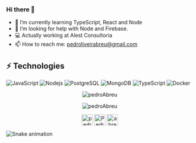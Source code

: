 ### Hi there 👋


- 🌱 I’m currently learning TypeScript, React and Node
- 🤔 I’m looking for help with Node and Firebase.
- 💻 Actually working at Alest Consultoria
- 📫 How to reach me: pedroliveirabreu@gmail.com

## ⚡ Technologies

![JavaScript](https://img.shields.io/badge/-JavaScript-F7DF1E?style=flat-square&logo=javascript&logoColor=black)
![Nodejs](https://img.shields.io/badge/-Nodejs-339933?style=flat-square&logo=Node-dot-js&logoColor=white)
![PostgreSQL](https://img.shields.io/badge/-PostgreSQL-336791?style=flat-square&logo=postgresql)
![MongoDB](https://img.shields.io/badge/-MongoDB-47A248?style=flat-square&logo=mongodb&logoColor=white)
![TypeScript](https://img.shields.io/badge/-TypeScript-007ACC?style=flat-square&logo=typescript&logoColor=white)
![Docker](https://img.shields.io/badge/-Docker-2496ED?style=flat-square&logo=docker&logoColor=white)

<p align="center"><img src="https://github-readme-stats.vercel.app/api/top-langs?username=Pedroabreu155&show_icons=true&locale=en&layout=compact&theme=gruvbox" alt="pedroAbreu"/></p>
<p align="center"><img src="https://github-readme-stats.vercel.app/api?username=Pedroabreu155&show_icons=true&theme=gruvbox" alt="pedroAbreu"/></p>


<p align="center">
<a href="https://twitter.com/abr3us" target="blank"><img align="center" src="https://cdn.jsdelivr.net/npm/simple-icons@3.0.1/icons/twitter.svg" alt="pedroabr3us" height="30" width="30"/></a>
<a href="https://www.linkedin.com/in/pedro-de-abreu-oliveira-99a6491a7/" target="blank"><img align="center" src="https://cdn.jsdelivr.net/npm/simple-icons@3.0.1/icons/linkedin.svg" alt="PedroAbreu" height="30" width="30" /></a>
<a href="https://instagram.com/_abreus_" target="blank"><img align="center" src="https://cdn.jsdelivr.net/npm/simple-icons@3.0.1/icons/instagram.svg" alt="abreus" height="30" width="30"/></a>
</p>

  ![Snake animation](https://github.com/Pedroabreu155/Pedroabreu155)

